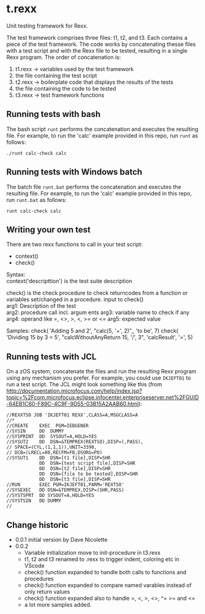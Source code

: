 # t.rexx

Unit testing framework for Rexx.

The test framework comprises three files: t1, t2, and t3. Each contains a piece of the test framework. The code works by concatenating thesse files with a test script and with the Rexx file to be tested, resulting in a single Rexx program. The order of concatenation is:

1. t1.rexx -> variables used by the test framework
1. the file containing the test script
1. t2.rexx -> boilerplate code that displays the results of the tests
1. the file containing the code to be tested
1. t3.rexx -> test framework functions

## Running tests with bash

The bash script ```runt``` performs the concatenation and executes the resulting file. For example, to run the 'calc' example provided in this repo, run ```runt``` as follows:

```shell
./runt calc-check calc
```

## Running tests with Windows batch

The batch file ```runt.bat``` performs the concatenation and executes the resulting file. For example, to run the 'calc' example provided in this repo, run ```runt.bat``` as follows:

```shell
runt calc-check calc
```
## Writing your own test
There are two rexx functions to call in your test script:
* context()
* check()

Syntax:                                                                    
  context('descripttion') is the test suite description                      

  check() is the check procedure to check returncodes from a function or variables set/changed in a procedure.
  input to check()   
    arg1: Description of the test  
    arg2: procedure call incl. argum   ents
    arg3: variable name to check if    any
    arg4: operand like =, <>, >, <, >= or <=
    arg5: expected value
  
  Samples:
    check( 'Adding 5 and 2', "calc(5,  '+', 2)",, 'to be', 7)
    check( 'Dividing 15 by 3 = 5', "calcWithoutAnyReturn 15, '/', 3", 'calcResult', '=', 5)


## Running tests with JCL

On a zOS system, concatenate the files and run the resulting Rexx program using any mechanism you prefer. For example, you could use ```IKJEFT01``` to run a test script. The JCL might look something like this (from http://documentation.microfocus.com/help/index.jsp?topic=%2Fcom.microfocus.eclipse.infocenter.enterpriseserver.net%2FGUID-64EB1C60-F89C-4C9F-9D55-03B15A2AAB60.html):

```
//REXXTSO JOB 'IKJEFT01 REXX',CLASS=A,MSGCLASS=A
//* 
//CREATE    EXEC  PGM=IEBGENER 
//SYSIN     DD  DUMMY 
//SYSPRINT  DD  SYSOUT=A,HOLD=YES 
//SYSUT2    DD  DSN=&TEMPREX(REXTSO),DISP=(,PASS), 
// SPACE=(CYL,(1,1,1)),UNIT=3390, 
// DCB=(LRECL=80,RECFM=FB,DSORG=PO) 
//SYSUT1    DD  DSN=[t1 file],DISP=SHR
            DD  DSN=[test script file],DISP=SHR
            DD  DSN=[t2 file],DISP=SHR
            DD  DSN=[file to be tested],DISP=SHR
            DD  DSN=[t3 file],DISP=SHR
//RUN       EXEC PGM=IKJEFT01,PARM='REXTSO' 
//SYSEXEC   DD DSN=&TEMPREX,DISP=(SHR,PASS) 
//SYSTSPRT  DD SYSOUT=A,HOLD=YES 
//SYSTSIN   DD DUMMY
// 
```
 
## Change historic
* 0.0.1 initial version by Dave Nicolette
* 0.0.2 
  - Variable initialization move to init-procedure in t3.rexx
  - t1, t2 and t3 renamed to .rexx to trigger indent, coloring etc in VScode
  - check() function expanded to handle both calls to functions and procedures
  - check() function expanded to compare named varables instead of only return values
  - check() function expanded also to handle =, <, >, <>, ^= >= and <=
  - a lot more samples added.
